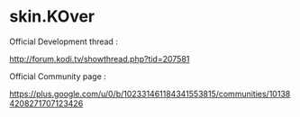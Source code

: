 # skin.KOver

Official Development thread :

http://forum.kodi.tv/showthread.php?tid=207581

Official Community page :

https://plus.google.com/u/0/b/102331461184341553815/communities/101384208271707123426
